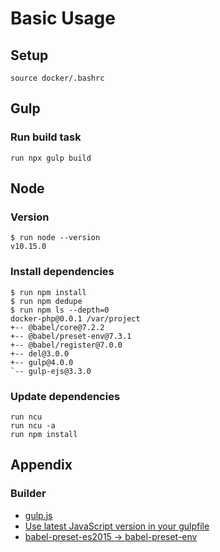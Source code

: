 # Basic Usage

## Setup

```shell
source docker/.bashrc
```

## Gulp

### Run build task

```shell
run npx gulp build
```

## Node

### Version

```shell
$ run node --version
v10.15.0 
```

### Install dependencies

```shell
$ run npm install
$ run npm dedupe
$ run npm ls --depth=0
docker-php@0.0.1 /var/project
+-- @babel/core@7.2.2
+-- @babel/preset-env@7.3.1
+-- @babel/register@7.0.0
+-- del@3.0.0
+-- gulp@4.0.0
`-- gulp-ejs@3.3.0
```

### Update dependencies

```shell
run ncu
run ncu -a
run npm install
```

## Appendix

### Builder
+ [gulp.js](https://gulpjs.com/)
+ [Use latest JavaScript version in your gulpfile](https://github.com/gulpjs/gulp#use-latest-javascript-version-in-your-gulpfile)
+ [babel-preset-es2015 -> babel-preset-env](http://babeljs.io/docs/en/env/)